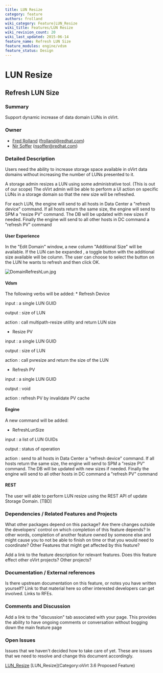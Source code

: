 ```yaml
---
title: LUN Resize
category: feature
authors: frolland
wiki_category: Feature|LUN_Resize
wiki_title: Features/LUN Resize
wiki_revision_count: 20
wiki_last_updated: 2015-06-14
feature_name: Refresh LUN Size
feature_modules: engine/vdsm
feature_status: Design
---
```


# LUN Resize

## Refresh LUN Size

### Summary

Support dynamic increase of data domain LUNs in oVirt.

### Owner

*   [ Fred Rolland](User:Frolland) (<frolland@redhat.com>)
*   [Nir Soffer](User:NirSoffer) (<nsoffer@redhat.com>)

### Detailed Description

Users need the ability to increase storage space available in oVirt data domains without increasing the number of LUNs presented to it.

A storage admin resizes a LUN using some administrative tool. (This is out of our scope)
The oVirt admin will be able to perform a UI action on specific LUNs in a storage domain so that the new size will be refreshed.

For each LUN, the engine will send to all hosts in Data Center a "refresh device" command. If all hosts return the same size, the engine will send to SPM a "resize PV" command. The DB will be updated with new sizes if needed. Finally the engine will send to all other hosts in DC command a "refresh PV" command

#### User Experience

In the "Edit Domain" window, a new column "Additional Size" will be available. If the LUN can be expanded , a toggle button with the additional size available will be column. The user can choose to select the button on the LUN he wants to refresh and then click OK.

![](DomainRefreshLun.jpg "DomainRefreshLun.jpg")

#### Vdsm

The following verbs will be added:
\* Refresh Device

input : a single LUN GUID

output : size of LUN

action : call multipath-resize utility and return LUN size

*   Resize PV

input : a single LUN GUID

output : size of LUN

action : call pvresize and return the size of the LUN

*   Refresh PV

input : a single LUN GUID

output : void

action : refresh PV by invalidate PV cache

#### Engine

A new command will be added:

*   RefreshLunSize

input : a list of LUN GUIDs

output : status of operation

action : send to all hosts in Data Center a "refresh device" command. If all hosts return the same size, the engine will send to SPM a "resize PV" command. The DB will be updated with new sizes if needed. Finally the engine will send to all other hosts in DC command a "refresh PV" command

#### REST

The user will able to perform LUN resize using the REST API of update Storage Domain. [TBD]

### Dependencies / Related Features and Projects

What other packages depend on this package? Are there changes outside the developers' control on which completion of this feature depends? In other words, completion of another feature owned by someone else and might cause you to not be able to finish on time or that you would need to coordinate? Other Features that might get affected by this feature?

Add a link to the feature description for relevant features. Does this feature effect other oVirt projects? Other projects?

### Documentation / External references

Is there upstream documentation on this feature, or notes you have written yourself? Link to that material here so other interested developers can get involved. Links to RFEs.

### Comments and Discussion

Add a link to the "discussion" tab associated with your page. This provides the ability to have ongoing comments or conversation without bogging down the main feature page

### Open Issues

Issues that we haven't decided how to take care of yet. These are issues that we need to resolve and change this document accordingly.

[LUN_Resize](Category:Feature) [LUN_Resize](Category:oVirt 3.6 Proposed Feature)
